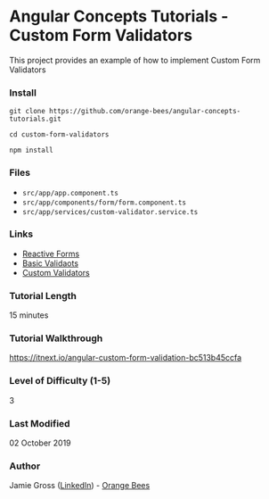 # Angular Concepts Tutorials - Custom Form Validators

This project provides an example of how to implement Custom Form Validators

### Install

`git clone https://github.com/orange-bees/angular-concepts-tutorials.git`

`cd custom-form-validators`

`npm install`


### Files

- `src/app/app.component.ts`
- `src/app/components/form/form.component.ts`
- `src/app/services/custom-validator.service.ts`

### Links

- [Reactive Forms](https://angular.io/guide/reactive-forms)
- [Basic Validaots](https://angular.io/guide/reactive-forms#step-1-importing-a-validator-function)
- [Custom Validators](https://angular.io/guide/form-validation#custom-validators)

### Tutorial Length

15 minutes

### Tutorial Walkthrough

https://itnext.io/angular-custom-form-validation-bc513b45ccfa

### Level of Difficulty (1-5)

3

### Last Modified

02 October 2019

### Author

Jamie Gross ([LinkedIn](https://www.linkedin.com/in/james-l-gross/)) - [Orange Bees](https://orangebees.com)